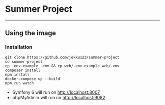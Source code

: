 # Summer Project

---

## Using the image

### Installation

```shell
git clone https://github.com/jekku123/summer-project
cd summer-project
cp .env.example .env && cp web/.env.example web/.env
composer install
npm install
docker-compose up --build
npm run watch
```

-   Symfony 6 will run on [http://localhost:8007](http://localhost:8007)
-   phpMyAdmin will run on [http://localhost:9082](http://localhost:9082)
